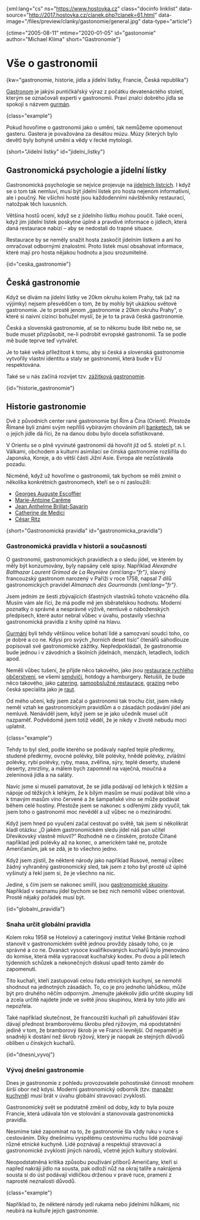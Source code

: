 
{xml:lang="cs" ns="https://www.hostovka.cz" class="docinfo linklist" data-source="http://2017.hostovka.cz/clanek.php?clanek=61.html" data-image="/files/preview/clanky/gastonomie/general.jpg" data-type="article"}

{ctime="2005-08-11" mtime="2020-01-05" id="gastonomie" author="Michael Klíma" short="Gastronomie"}

# Vše o gastronomii

{kw="gastronomie, historie, jídla a jídelní lístky, Francie, Česká republika"}

[Gastronom](gastronomove) je jakýsi puntičkářský výraz z počátku devatenáctého století, kterým se označovali experti v gastronomii. Praví znalci dobrého jídla se spokojí s názvem [gurmán](gastronomove#gurman).

{class="example"}

Pokud hovoříme o gastronomii jako o umění, tak nemůžeme opomenout gasteru. Gastera je považována za desátou múzu. Múzy (kterých bylo devět) byly bohyně umění a vědy v řecké mytologii.

{short="Jídelní lístky" id="jidelni\_listky"}

## Gastronomická psychologie a jídelní lístky

Gastronomická psychologie se nejvíce projevuje na [jídelních lístcích](popis_jidel_na_jidelnich_listcich). I když se o tom tak nemluví, musí být jídelní lístek pro hosta nejenom informativní, ale i poučný. Ne všichni hosté jsou každodenními návštěvníky restaurací, natožpak těch luxusních.

Většina hostů ocení, když se z jídelního lístku mohou poučit. Také ocení, když jim jídelní lístek poskytne úplné a pravdivé informace o jídlech, která daná restaurace nabízí – aby se nedostali do trapné situace. 

Restaurace by se neměly snažit hosta zaskočit jídelním lístkem a ani ho omračovat odbornými znalostmi. Proto lístek musí obsahovat informace, které mají pro hosta nějakou hodnotu a jsou srozumitelné.

{id="ceska\_gastronomie"}

## Česká gastronomie

Když se dívám na jídelní lístky ve 20km okruhu kolem Prahy, tak (až na výjimky) nejsem přesvědčen o tom, že by mohly být ukázkou světové gastronomie. Je to prostě jenom „gastronomie z 20km okruhu Prahy“, o které si naivní cizinci bohužel myslí, že je to ta pravá česká gastronomie.

Česká a slovenská gastronomie, ať se to někomu bude líbit nebo ne, se bude muset přizpůsobit, ne-li podrobit evropské gastronomii. Ta se podle mě bude teprve teď vytvářet.

Je to také velká příležitost k tomu, aby si česká a slovenská gastronomie vytvořily vlastní identitu a staly se gastronomií, která bude v EU respektována.

Také se u nás začíná rozvíjet tzv. [zážitková gastronomie](zazitkova_gastonomie).

{id="historie\_gastronomie"}

## Historie gastronomie

Dvě z původních center rané gastronomie byl Řím a Čína (Orient). Přestože Římané byli známi svým nepříliš vybíravým chováním při [banketech](banket), tak se o jejich jídle dá říci, že na danou dobu bylo docela sofistikované.

V Orientu se o plně vyvinuté gastronomii dá hovořit již od 5. století př. n. l. Válkami, obchodem a kulturní asimilací se čínská gastronomie rozšířila do Japonska, Koreje, a do větší části Jižní Asie. Evropa ale nezůstávala pozadu.

Nicméně, když už hovoříme o gastronomii, tak bychom se měli zmínit o několika konkrétních gastronomech, kteří se o ni zasloužili:

 - [Georges Auguste Escoffier](auguste_escoffier)
 - [Marie-Antoine Carême](careme)
 - [Jean Anthelme Brillat-Savarin](co_chutna_cizincum#brillat-savarin)
 - [Catherine de Medici](catherine_de_medici)
 - [César Ritz](cesar_ritz)

{short="Gastronomická pravidla" id="gastronomicka\_pravidla"}

### Gastronomická pravidla v historii a současnosti

O gastronomii, gastronomických pravidlech a o sledu jídel, ve kterém by měly být konzumovány, byly napsány celé spisy. Například _Alexandre Balthazar Laurent Grimod de La Reynière {xml:lang="fr"}_, slavný francouzský gastronom narozený v Paříži v roce 1758, napsal 7 dílů gastronomických pravidel _Almanach des Gourmands {xml:lang="fr"}_.

Jsem jedním ze šesti zbývajících šťastných vlastníků tohoto vzácného díla. Musím vám ale říci, že má podle mě jen sběratelskou hodnotu. Moderní poznatky o správné a nesprávné výživě, nemluvě o náboženských předpisech, které autor nebral vůbec v úvahu, postavily všechna gastronomická pravidla z knihy úplně na hlavu.

[Gurmáni](gastronomove#gurman) byli tehdy většinou velice bohatí lidé a samozvaní soudci toho, co je dobré a co ne. Kdysi pro svých „horních deset tisíc“ čtenářů sáhodlouze popisovali své gastronomické zážitky. Nepředpokládali, že gastronomie bude jednou i v závodních a školních jídelnách, menzách, letadlech, lodích apod.

Neměli vůbec tušení, že přijde něco takového, jako jsou [restaurace rychlého občerstvení](mc_donalds), se všemi [sendviči](sendvice), hotdogy a hamburgery. Netušili, že bude něco takového, jako [catering](catering), [samoobslužné restaurace](samoobsluzna_restaurace), [grazing](pracovni_obedy#grazing) nebo česká specialita jako je [raut](catering).

Od mého učení, kdy jsem začal o gastronomii tak trochu číst, jsem nikdy neměl vztah ke gastronomickým pravidlům a o zásadách podávání jídel ani nemluvě. Nenáviděl jsem, když jsem se je jako učedník musel učit nazpaměť. Podvědomě jsem totiž věděl, že je nikdy v životě nebudu moci uplatnit.

{class="example"}

Tehdy to byl sled, podle kterého se podávaly napřed teplé předkrmy, studené předkrmy, ovocné polévky, bílé polévky, hnědé polévky, zvláštní polévky, rybí polévky, ryby, masa, zvěřina, sýry, teplé deserty, studené deserty, zmrzliny, a málem bych zapomněl na vaječná, moučná a zeleninová jídla a na saláty.

Navíc jsme si museli pamatovat, že se jídla podávají od lehkých k těžším a nápoje od těžkých k lehkým, že k bílým masům se musí podávat bílé víno a k tmavým masům víno červené a že šampaňské víno se může podávat během celé hostiny. Přestože jsem se nakonec s odřenými zády vyučil, tak jsem toho o gastronomii moc nevěděl a už vůbec ne o mezinárodní.

Když jsem hned po vyučení začal cestovat po světě, tak jsem si několikrát kladl otázku: „O jakém gastronomickém sledu jídel náš pan učitel Dřevikovský vlastně mluvil?“ Rozhodně ne o čínském, protože Číňané například jedí polévky až na konec, o americkém také ne, protože Američanům, jak se zdá, je to všechno jedno.

Když jsem zjistil, že některé národy jako například Rusové, nemají vůbec žádný vyhraněný gastronomický sled, tak jsem z toho byl prostě už úplně vyšinutý a řekl jsem si, že je všechno na nic.

Jediné, s čím jsem se nakonec smířil, jsou [gastronomické skupiny](gastronomicke_skupiny). Například v seznamu jídel bychom se bez nich nemohli vůbec orientovat. Prostě nějaký pořádek musí být.

{id="globalni\_pravidla"}

### Snaha určit globální pravidla

Kolem roku 1958 se Hotelový a cateringový institut Velké Británie rozhodl stanovit v gastronomickém světě jednou provždy zásady toho, co je správné a co ne. Dvanáct vysoce kvalifikovaných kuchařů bylo jmenováno do komise, která měla vypracovat kuchařský kodex. Po dvou a půl letech týdenních schůzek a nekonečných diskusí upadl tento záměr do zapomenutí.

Tito kuchaři, kteří zastupovali celou řadu etnických kuchyní, se nemohli shodnout na jednotných zásadách. To, co je pro jednoho lahůdkou, může být pro druhého něčím odporným. Jmenujte jakékoliv jídlo určité skupiny lidí a zcela určitě najdete jinde ve světě jinou skupinou, která by toto jídlo ani nepozřela.

Také například skutečnost, že francouzští kuchaři při zahušťování šťáv dávají přednost bramborovému škrobu před rýžovým, má opodstatnění jedině v tom, že bramborový škrob je ve Francii levnější. Od nepaměti je snadněji k dostání než škrob rýžový, který je naopak ze stejných důvodů oblíben u čínských kuchařů.

{id="dnesni\_vyvoj"}

### Vývoj dnešní gastronomie

Dnes je gastronomie z pohledu provozovatele pohostinské činnosti mnohem širší obor než kdysi. Moderní gastronomický odborník (tzv. [manažer kuchyně](funkce_pracovniku_v_pohostinstvi)) musí brát v úvahu globální stravovací zvyklosti.

Gastronomický svět se podstatně změnil od doby, kdy to byla pouze Francie, která udávala tón ve stolování a stanovovala gastronomická pravidla.

Nesmíme také zapomínat na to, že gastronomie šla vždy ruku v ruce s cestováním. Díky dnešnímu vyspělému cestovnímu ruchu lidé poznávají různé etnické kuchyně. Lidé poznávají a respektují stravovací a gastronomické zvyklosti jiných národů, včetně jejich kultury stolování. 

Neopodstatněná kritika způsobu používání příborů Američany, kteří si napřed nakrájí jídlo na sousta, pak odloží nůž na okraj talíře a nakrájená sousta si do úst podávají vidličkou drženou v pravé ruce, pramení z naprosté neznalosti důvodů.

{class="example"}

Například to, že některé národy jedí rukama nebo jídelními hůlkami, nic neubírá na kultuře jejich gastronomie.

